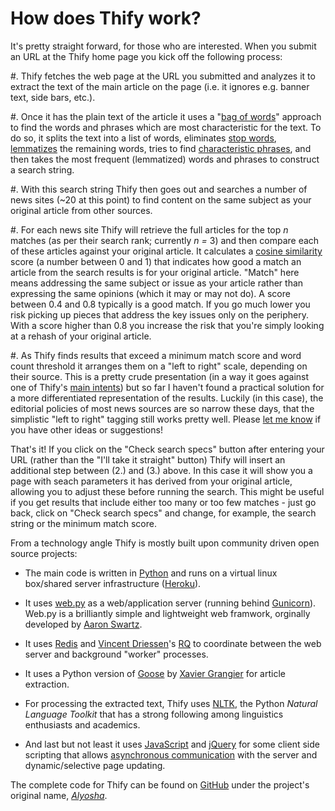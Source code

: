 How does Thify work?
====================

It's pretty straight forward, for those who are interested.  When you submit an URL at the Thify home page you kick off the following process:

#. Thify fetches the web page at the URL you submitted and analyzes it to extract the text of the main article on the page (i.e. it ignores e.g. banner text, side bars, etc.).

#. Once it has the plain text of the article it uses a "[bag of words](http://en.wikipedia.org/wiki/Bag-of-words_model)" approach to find the words and phrases which are most characteristic for the text. To do so, it splits the text into a list of words, eliminates [stop words](http://en.wikipedia.org/wiki/Stop_words), [lemmatizes](http://en.wikipedia.org/wiki/Lemmatisation) the remaining words, tries to find [characteristic phrases](http://en.wikipedia.org/wiki/Collocation), and then takes the most frequent (lemmatized) words and phrases to construct a search string.

#. With this search string Thify then goes out and searches a number of news sites (~20 at this point) to find content on the same subject as your original article from other sources.

#. For each news site Thify will retrieve the full articles for the top *n* matches (as per their search rank; currently *n =* 3) and then compare each of these articles against your original article. It calculates a [cosine similarity](http://en.wikipedia.org/wiki/Cosine_similarity) score (a number between 0 and 1) that indicates how good a match an article from the search results is for your original article. "Match" here means addressing the same subject or issue as your article rather than expressing the same opinions (which it may or may not do). A score between 0.4 and 0.8 typically is a good match. If you go much lower you risk picking up pieces that address the key issues only on the periphery. With a score higher than 0.8 you increase the risk that you're simply looking at a rehash of your original article.

#. As Thify finds results that exceed a minimum match score and word count threshold it arranges them on a "left to right" scale, depending on their source. This is a pretty crude presentation (in a way it goes against one of Thify's [main intents](/thify_why)) but so far I haven't found a practical solution for a more differentiated representation of the results. Luckily (in this case), the editorial policies of most news sources are so narrow these days, that the simplistic "left to right" tagging still works pretty well. Please [let me know](/thify-contact) if you have other ideas or suggestions!

That's it! If you click on the "Check search specs" button after entering your URL (rather than the "I'll take it straight" button) Thify will insert an additional step between (2.) and (3.) above. In this case it will show you a page with seach parameters it has derived from your original article, allowing you to adjust these before running the search. This might be useful if you get results that include either too many or too few matches - just go back, click on "Check search specs" and change, for example, the search string or the minimum match score.

<a name="thify-how-technology"></a>From a technology angle Thify is mostly built upon community driven open source projects:

* The main code is written in [Python](https://www.python.org/) and runs on a virtual linux box/shared server infrastructure ([Heroku](https://www.heroku.com/)).

* It uses [web.py](http://webpy.org/) as a web/application server (running behind [Gunicorn](http://gunicorn.org/)). Web.py is a brilliantly simple and lightweight web framwork, orginally developed by [Aaron Swartz](http://en.wikipedia.org/wiki/Aaron_Swartz).

* It uses [Redis](http://redis.io/) and [Vincent Driessen](http://nvie.com/about/)'s [RQ](http://python-rq.org/) to coordinate between the web server and background "worker" processes.

* It uses a Python version of [Goose](https://pypi.python.org/pypi/goose-extractor/) by [Xavier Grangier](https://github.com/grangier) for article extraction.

* For processing the extracted text, Thify uses [NLTK](http://www.nltk.org), the Python *Natural Language Toolkit* that has a strong following among linguistics enthusiasts and academics.

* And last but not least it uses [JavaScript](https://developer.mozilla.org/en-US/docs/Web/JavaScript) and [jQuery](http://jquery.com/) for some client side scripting that allows [asynchronous communication](http://en.wikipedia.org/wiki/Ajax_%28programming%29) with the server and dynamic/selective page updating.

The complete code for Thify can be found on [GitHub](https://github.com/ms8r/alyosha) under the project's original name, *[Alyosha](/thify-thanks)*.